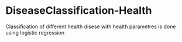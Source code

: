 # DiseaseClassification-Health
Classification of different health disese with health parametres is done using logistic regression
